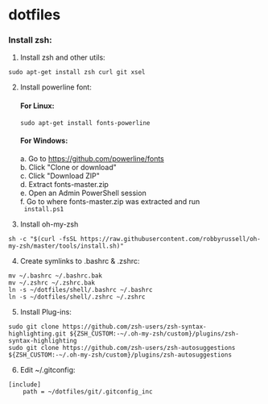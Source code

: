# dotfiles

### Install zsh:
1. Install zsh and other utils:  
```
sudo apt-get install zsh curl git xsel
```

2. Install powerline font:

    #### For Linux:  
   `sudo apt-get install fonts-powerline`
    
    #### For Windows:  
    a. Go to https://github.com/powerline/fonts  
    b. Click "Clone or download"  
    c. Click "Download ZIP"  
    d. Extract fonts-master.zip  
    e. Open an Admin PowerShell session  
    f. Go to where fonts-master.zip was extracted and run  
    ` install.ps1`

3. Install oh-my-zsh  
```
sh -c "$(curl -fsSL https://raw.githubusercontent.com/robbyrussell/oh-my-zsh/master/tools/install.sh)"
```

4. Create symlinks to .bashrc & .zshrc:  
```
mv ~/.bashrc ~/.bashrc.bak
mv ~/.zshrc ~/.zshrc.bak
ln -s ~/dotfiles/shell/.bashrc ~/.bashrc
ln -s ~/dotfiles/shell/.zshrc ~/.zshrc
```

5. Install Plug-ins:  
```
sudo git clone https://github.com/zsh-users/zsh-syntax-highlighting.git ${ZSH_CUSTOM:-~/.oh-my-zsh/custom}/plugins/zsh-syntax-highlighting
sudo git clone https://github.com/zsh-users/zsh-autosuggestions ${ZSH_CUSTOM:-~/.oh-my-zsh/custom}/plugins/zsh-autosuggestions
```

6. Edit ~/.gitconfig:  
```
[include]
    path = ~/dotfiles/git/.gitconfig_inc
```
